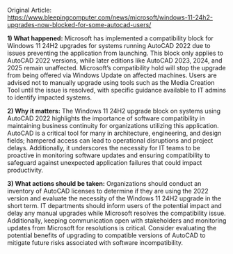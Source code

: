 Original Article: https://www.bleepingcomputer.com/news/microsoft/windows-11-24h2-upgrades-now-blocked-for-some-autocad-users/

**1) What happened:**
Microsoft has implemented a compatibility block for Windows 11 24H2 upgrades for systems running AutoCAD 2022 due to issues preventing the application from launching. This block only applies to AutoCAD 2022 versions, while later editions like AutoCAD 2023, 2024, and 2025 remain unaffected. Microsoft’s compatibility hold will stop the upgrade from being offered via Windows Update on affected machines. Users are advised not to manually upgrade using tools such as the Media Creation Tool until the issue is resolved, with specific guidance available to IT admins to identify impacted systems.

**2) Why it matters:**
The Windows 11 24H2 upgrade block on systems using AutoCAD 2022 highlights the importance of software compatibility in maintaining business continuity for organizations utilizing this application. AutoCAD is a critical tool for many in architecture, engineering, and design fields; hampered access can lead to operational disruptions and project delays. Additionally, it underscores the necessity for IT teams to be proactive in monitoring software updates and ensuring compatibility to safeguard against unexpected application failures that could impact productivity.

**3) What actions should be taken:**
Organizations should conduct an inventory of AutoCAD licenses to determine if they are using the 2022 version and evaluate the necessity of the Windows 11 24H2 upgrade in the short term. IT departments should inform users of the potential impact and delay any manual upgrades while Microsoft resolves the compatibility issue. Additionally, keeping communication open with stakeholders and monitoring updates from Microsoft for resolutions is critical. Consider evaluating the potential benefits of upgrading to compatible versions of AutoCAD to mitigate future risks associated with software incompatibility.
